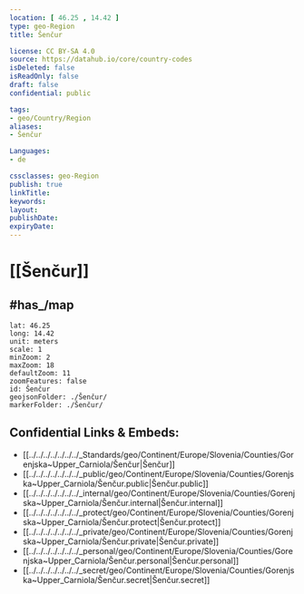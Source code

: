 ```yaml
---
location: [ 46.25 , 14.42 ] 
type: geo-Region
title: Šenčur

license: CC BY-SA 4.0
source: https://datahub.io/core/country-codes
isDeleted: false
isReadOnly: false
draft: false
confidential: public

tags:
- geo/Country/Region
aliases:
- Šenčur

Languages:
- de

cssclasses: geo-Region
publish: true
linkTitle: 
keywords: 
layout: 
publishDate: 
expiryDate: 
---
```


# [[Šenčur]] 


## #has_/map 

```leaflet
lat: 46.25
long: 14.42
unit: meters
scale: 1
minZoom: 2 
maxZoom: 18
defaultZoom: 11
zoomFeatures: false 
id: Šenčur
geojsonFolder: ./Šenčur/
markerFolder: ./Šenčur/
```


## Confidential Links & Embeds: 
- [[../../../../../../../_Standards/geo/Continent/Europe/Slovenia/Counties/Gorenjska~Upper_Carniola/Šenčur|Šenčur]] 
- [[../../../../../../../_public/geo/Continent/Europe/Slovenia/Counties/Gorenjska~Upper_Carniola/Šenčur.public|Šenčur.public]] 
- [[../../../../../../../_internal/geo/Continent/Europe/Slovenia/Counties/Gorenjska~Upper_Carniola/Šenčur.internal|Šenčur.internal]] 
- [[../../../../../../../_protect/geo/Continent/Europe/Slovenia/Counties/Gorenjska~Upper_Carniola/Šenčur.protect|Šenčur.protect]] 
- [[../../../../../../../_private/geo/Continent/Europe/Slovenia/Counties/Gorenjska~Upper_Carniola/Šenčur.private|Šenčur.private]] 
- [[../../../../../../../_personal/geo/Continent/Europe/Slovenia/Counties/Gorenjska~Upper_Carniola/Šenčur.personal|Šenčur.personal]] 
- [[../../../../../../../_secret/geo/Continent/Europe/Slovenia/Counties/Gorenjska~Upper_Carniola/Šenčur.secret|Šenčur.secret]] 


